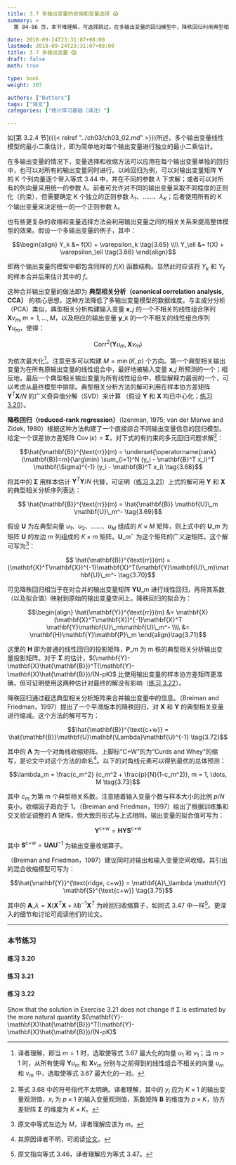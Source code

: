 ```yaml
---
title: 3.7 多输出变量的收缩和变量选择 😱
summary: >
  第 84-86 页，本节难理解，可选择跳过。在多输出变量的回归模型中，降秩回归利用典型相关分析的思路合并输出变量中的信息，从而降低输出变量空间的维度。

date: 2018-09-24T23:31:07+08:00
lastmod: 2018-09-24T23:31:07+08:00
title: 3.7 多输出变量 😱
draft: false
math: true

type: book
weight: 307

authors: ["Butters"]
tags: ["译文"]
categories: ["统计学习基础（译注）"]

---
```


如[第 3.2.4 节]({{< relref "../ch03/ch03_02.md" >}})所述，多个输出变量线性模型的最小二乘估计，即为简单地对每个输出变量进行独立的最小二乘估计。

在多输出变量的情况下，变量选择和收缩方法可以应用在每个输出变量单独的回归中，也可以对所有的输出变量同时进行。以岭回归为例，可以对输出变量矩阵 $\mathbf{Y}$ 的 K 个列向量逐个带入等式 3.44 中，并在不同的参数 $\lambda$ 下求解；或者可以对所有的列向量采用统一的参数 $\lambda$。前者可允许对不同的输出变量采取不同程度的正则化（约束），但需要确定 K 个独立的正则参数 $\lambda_1$、……、$\lambda_K$；后者使用所有的 K 个输出变量来决定统一的一个正则参数 $\lambda$。

也有些更复杂的收缩和变量选择方法会利用输出变量之间的相关关系来提高整体模型的效果。假设一个多输出变量的例子，其中：

$$\begin{align}
Y_k &= f(X) + \varepsilon_k \tag{3.65} \\\\
Y_\ell &= f(X) + \varepsilon_\ell \tag{3.66}
\end{align}$$

即两个输出变量的模型中都包含同样的 $f(X)$ 函数结构。显然此时应该将 $Y_k$ 和 $Y_\ell$ 的样本合并后来估计其中的 $f$。

这种合并输出变量的做法即为 **典型相关分析（canonical correlation analysis, CCA）** 的核心思想，这种方法降低了多输出变量模型的数据维度。与主成分分析（PCA）类似，典型相关分析构建输入变量 $\mathbf{x}\_j$ 的一个不相关的线性组合序列 $\mathbf{X}v_m,m=1,\dots,M$，以及相应的输出变量 $\mathbf{y}\_k$ 的一个不相关的线性组合序列 $\mathbf{Y}u_m$，使得：

$$\operatorname{Corr}^2(\mathbf{Y}u_m, \mathbf{X}v_m) \tag{3.67}$$

为依次最大化[^1]。注意至多可以构建 $M=\min(K,p)$ 个方向。第一个典型相关输出变量为在所有原输出变量的线性组合中，最好地被输入变量 $\mathbf{x}\_j$ 所预测的一个；相反地，最后一个典型相关输出变量为所有线性组合中，模型解释力最弱的一个，可以考虑从最终模型中排除。典型相关分析方法的解可利用在样本协方差矩阵 $\mathbf{Y}^T\mathbf{X}/N$ 的广义奇异值分解（SVD）来计算
（假设 $\mathbf{Y}$ 和 $\mathbf{X}$ 均已中心化；[练习 3.20](#练习-320)）。

**降秩回归（reduced-rank regression）**（Izenman, 1975; van der Merwe and Zidek, 1980）根据这种方法构建了一个直接综合不同输出变量信息的回归模型。给定一个误差协方差矩阵 $\operatorname{Cov}(\varepsilon)=\mathbf{\Sigma}$，对下式的有约束的多元回归问题求解[^2]：

$$\hat{\mathbf{B}}^{\text{rr}}(m) =
\underset{\operatorname{rank}(\mathbf{B})=m}{\arg\min} \sum_{i=1}^N
(y_i - \mathbf{B}^T x_i)^T \mathbf{\Sigma}^{-1} (y_i - \mathbf{B}^T x_i)
\tag{3.68}$$

将其中的 $\mathbf{\Sigma}$ 用样本估计 $\mathbf{Y}^T\mathbf{Y}/N$ 代替，可证明（[练习 3.21](#练习-321)）上式的解可用 $\mathbf{Y}$ 和 $\mathbf{X}$ 的典型相关分析序列表达：

$$ \hat{\mathbf{B}}^{\text{rr}}(m) =
\hat{\mathbf{B}} \mathbf{U}\_m \mathbf{U}\_m^-
\tag{3.69}$$

假设 $\mathbf{U}$ 为左典型向量 $u_1$、$u_2$、……、$u_M$ 组成的 $K\times M$ 矩阵，则上式中的 $\mathbf{U}\_m$ 为矩阵 $\mathbf{U}$ 的左边 $m$ 列组成的 $K\times m$ 矩阵。$\mathbf{U}\_m^-$ 为这个矩阵的广义逆矩阵。这个解可写为[^3]：

$$ \hat{\mathbf{B}}^{\text{rr}}(m) =
(\mathbf{X}^T\mathbf{X})^{-1}\mathbf{X}^T(\mathbf{Y}\mathbf{U}\_m)\mathbf{U}\_m^-
\tag{3.70}$$

可见降秩回归相当于在对合并的输出变量矩阵 $\mathbf{Y}\mathbf{U}\_m$ 进行线性回归，再将其系数（以及拟合值）映射到原始的输出变量空间上。降秩回归的拟合为：

$$\begin{align} \hat{\mathbf{Y}}^{\text{rr}}(m)
&= \mathbf{X}(\mathbf{X}^T\mathbf{X})^{-1}\mathbf{X}^T
   \mathbf{Y}\mathbf{U}\_m\mathbf{U}\_m^- \\\\
&= \mathbf{H}\mathbf{Y}\mathbf{P}\_m
\end{align}\tag{3.71}$$

这里的 $\mathbf{H}$ 即为普通的线性回归的投影矩阵，$\mathbf{P}\_m$ 为 m 秩的典型相关分析输出变量投影矩阵。对于 $\mathbf{\Sigma}$ 的估计，$(\mathbf{Y}-\mathbf{X}\hat{\mathbf{B}})^T(\mathbf{Y}-\mathbf{X}\hat{\mathbf{B}})/(N-pK)$ 比使用输出变量的样本协方差矩阵更准确，但可证明使用这两种估计对最终的解没有影响（[练习 3.22](#练习-322)）。

降秩回归通过截选典型相关分析矩阵来合并输出变量中的信息。（Breiman and Friedman，1997）提出了一个平滑版本的降秩回归，对 $\mathbf{X}$ 和 $\mathbf{Y}$ 的典型相关变量进行缩减。这个方法的解可写为：

$$\hat{\mathbf{B}}^{\text{c+w}} =
\hat{\mathbf{B}}\mathbf{U}\mathbf{\Lambda}\mathbf{U}^{-1}
\tag{3.72}$$

其中的 $\mathbf{\Lambda}$ 为一个对角线收缩矩阵。上脚标“C+W”的为“Curds and Whey”的缩写，是论文中对这个方法的命名[^4]。以下的对角线元素可以得到最优的总体预测：

$$\lambda_m = \frac{c_m^2}
{c_m^2 + \frac{p}{N}(1-c_m^2)}, m = 1, \dots, M
\tag{3.73}$$

其中 $c_m$ 为第 m 个典型相关系数。注意随着输入变量个数与样本大小的比例 $p/N$ 变小，收缩因子趋向于 1。（Breiman and Friedman，1997）给出了根据训练集和交叉验证调整的 $\mathbf{\Lambda}$ 矩阵，但大致的形式与上式相同。输出变量的拟合值可写为：

$$\mathbf{Y}^{\text{c+w}} = \mathbf{H}\mathbf{Y}\mathbf{S}^{\text{c+w}}
\tag{3.74}$$

其中 $\mathbf{S}^{\text{c+w}} = \mathbf{U}\mathbf{\Lambda}\mathbf{U}^{-1}$ 为输出变量收缩算子。

（Breiman and Friedman，1997）建议同时对输出和输入变量空间收缩。其引出的混合收缩模型可写为： 

$$\hat{\mathbf{Y}}^{\text{ridge, c+w}} =
\mathbf{A}\_\lambda \mathbf{Y} \mathbf{S}^{\text{c+w}}
\tag{3.75}$$

其中的 $\mathbf{A}\_\lambda=\mathbf{X}(\mathbf{X}^T\mathbf{X}+\lambda\mathbf{I})^{-1}\mathbf{X}^T$ 为岭回归收缩算子，如同式 3.47 中一样[^5]。更深入的细节和讨论可阅读他们的论文。

----------
### 本节练习

#### 练习 3.20

#### 练习 3.21

#### 练习 3.22
Show that the solution in Exercise 3.21 does not change if Σ is
estimated by the more natural quantity
$(\mathbf{Y}-\mathbf{X}\hat{\mathbf{B}})^T(\mathbf{Y}-\mathbf{X}\hat{\mathbf{B}})/(N-pK)$

[^1]: 译者理解，即当 $m=1$ 时，选取使等式 3.67 最大化的向量 $u_1$ 和 $v_1$；当 $m>1$ 时，从所有使得 $\mathbf{Y}u_m$ 和 $\mathbf{X}v_m$ 分别与之前得到的线性组合不相关的向量 $u_m$ 和 $v_m$ 中，选取使等式 3.67 最大化的一对。
[^2]: 等式 3.68 中的符号指代不太明确。译者理解，其中的 $y_i$ 应为 $K\times 1$ 的输出变量观测值，$x_i$ 为 $p\times 1$ 的输入变量观测值，系数矩阵 $\mathbf{B}$ 的维度为 $p\times K$，协方差矩阵 $\mathbf{\Sigma}$ 的维度为 $K\times K$。
[^3]: 原文中等式左边为 $M$，译者理解应该为 $m$。
[^4]: 其原因译者不明，可阅读[论文](https://www.stat.berkeley.edu/~breiman/curds-whey-justtext.pdf)。
[^5]: 原文指向等式 3.46，译者理解应为等式 3.47。